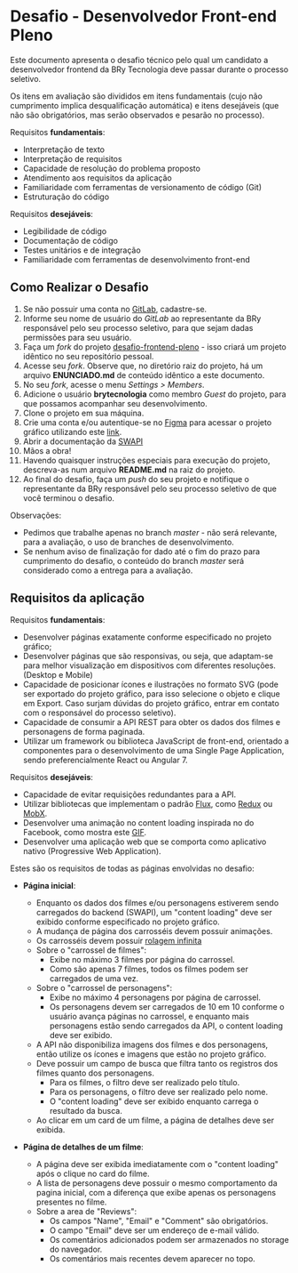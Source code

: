 # Desafio - Desenvolvedor Front-end Pleno

Este documento apresenta o desafio técnico pelo qual um candidato a desenvolvedor frontend da BRy Tecnologia deve passar durante o processo seletivo.

Os itens em avaliação são divididos em itens fundamentais (cujo não cumprimento implica desqualificação automática) e itens desejáveis (que não são obrigatórios, mas serão observados e pesarão no processo).

Requisitos **fundamentais**:
* Interpretação de texto
* Interpretação de requisitos
* Capacidade de resolução do problema proposto
* Atendimento aos requisitos da aplicação
* Familiaridade com ferramentas de versionamento de código (Git)
* Estruturação do código

Requisitos **desejáveis**:
* Legibilidade de código
* Documentação de código
* Testes unitários e de integração
* Familiaridade com ferramentas de desenvolvimento front-end

## Como Realizar o Desafio

1. Se não possuir uma conta no [GitLab](https://gitlab.com), cadastre-se.
2. Informe seu nome de usuário do *GitLab* ao representante da BRy responsável pelo seu processo seletivo, para que sejam dadas permissões para seu usuário.
3. Faça um *fork* do projeto [desafio-frontend-pleno](https://gitlab.com/brytecnologia-team/selecao/desafio-frontend-pleno) - isso criará um projeto idêntico no seu repositório pessoal.
4. Acesse seu *fork*. Observe que, no diretório raiz do projeto, há um arquivo **ENUNCIADO.md** de conteúdo idêntico a este documento.
5. No seu *fork*, acesse o menu *Settings > Members*.
6. Adicione o usuário **brytecnologia** como membro *Guest* do projeto, para que possamos acompanhar seu desenvolvimento.
7. Clone o projeto em sua máquina.
8. Crie uma conta e/ou autentique-se no [Figma](https://www.figma.com/) para acessar o projeto gráfico utilizando este [link](https://www.figma.com/file/f8RxcKAz9JSWuRgM0DFtzxmJ/teste-front-end?node-id=0%3A1).
9. Abrir a documentação da [SWAPI](https://swapi.co)
10. Mãos a obra!
11. Havendo quaisquer instruções especiais para execução do projeto, descreva-as num arquivo **README.md** na raiz do projeto.
12. Ao final do desafio, faça um *push* do seu projeto e notifique o representante da BRy responsável pelo seu processo seletivo de que você terminou o desafio.

Observações: 

* Pedimos que trabalhe apenas no branch *master* - não será relevante, para a avaliação, o uso de branches de desenvolvimento.
* Se nenhum aviso de finalização for dado até o fim do prazo para cumprimento do desafio, o conteúdo do branch *master* será considerado como a entrega para a avaliação. 

## Requisitos da aplicação

Requisitos **fundamentais**:
* Desenvolver páginas exatamente conforme especificado no projeto gráfico;
* Desenvolver páginas que são responsivas, ou seja, que adaptam-se para melhor visualização em dispositivos com diferentes resoluções. (Desktop e Mobile)
* Capacidade de posicionar ícones e ilustrações no formato SVG (pode ser exportado do projeto gráfico, para isso selecione o objeto e clique em Export. Caso surjam dúvidas do projeto gráfico, entrar em contato com o responsável do processo seletivo).
* Capacidade de consumir a API REST para obter os dados dos filmes e personagens de forma paginada.
* Utilizar um framework ou biblioteca JavaScript de front-end, orientado a componentes para o desenvolvimento de uma Single Page Application, sendo preferencialmente React ou Angular 7.

Requisitos **desejáveis**:
* Capacidade de evitar requisições redundantes para a API.
* Utilizar bibliotecas que implementam o padrão [Flux](https://www.google.com/search?q=flux+pattern), como [Redux](https://redux.js.org/) ou [MobX](https://mobx.js.org/getting-started.html).
* Desenvolver uma animação no content loading inspirada no do Facebook, como mostra este [GIF](https://madewithnetwork.ams3.cdn.digitaloceanspaces.com//spatie-space-production/1252/ksCklnfNtW.gif).
* Desenvolver uma aplicação web que se comporta como aplicativo nativo (Progressive Web Application).

Estes são os requisitos de todas as páginas envolvidas no desafio:

* **Página inicial**:
  * Enquanto os dados dos filmes e/ou personagens estiverem sendo carregados do backend (SWAPI), um "content loading" deve ser exibido conforme especificado no projeto gráfico.
  * A mudança de página dos carrosséis devem possuir animações.
  * Os carrosséis devem possuir [rolagem infinita](https://blackpixel.com/writing/Carousel.gif)
  * Sobre o "carrossel de filmes":
    * Exibe no máximo 3 filmes por página do carrossel.
    * Como são apenas 7 filmes, todos os filmes podem ser carregados de uma vez.
  * Sobre o "carrossel de personagens":
    * Exibe no máximo 4 personagens por página de carrossel.
    * Os personagens devem ser carregados de 10 em 10 conforme o usuário avança páginas no carrossel, e enquanto mais personagens estão sendo carregados da API, o content loading   deve ser exibido.
  * A API não disponibiliza imagens dos filmes e dos personagens, então utilize os ícones e imagens que estão no projeto gráfico.
  * Deve possuir um campo de busca que filtra tanto os registros dos filmes quanto dos personagens.
    * Para os filmes, o filtro deve ser realizado pelo título.
    * Para os personagens, o filtro deve ser realizado pelo nome.
    * O "content loading" deve ser exibido enquanto carrega o resultado da busca.
  * Ao clicar em um card de um filme, a página de detalhes deve ser exibida.

* **Página de detalhes de um filme**:
  * A página deve ser exibida imediatamente com o "content loading" após o clique no card do filme.
  * A lista de personagens deve possuir o mesmo comportamento da pagina inicial, com a diferença que exibe apenas os personagens presentes no filme.
  * Sobre a area de "Reviews":
    * Os campos "Name", "Email" e "Comment" são obrigatórios.
    * O campo "Email" deve ser um endereço de e-mail válido.
    * Os comentários adicionados podem ser armazenados no storage do navegador.
    * Os comentários mais recentes devem aparecer no topo.
